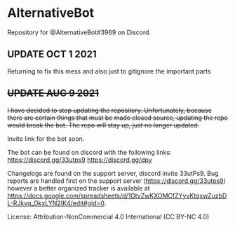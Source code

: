 # AlternativeBot
Repository for @AlternativeBot#3969 on Discord.

UPDATE OCT 1 2021
------------------
Returning to fix this mess and also just to gitignore the important parts

~~UPDATE AUG 9 2021~~
------------------
~~I have decided to stop updating the repository. Unfortunately, because there are certain things that must be made closed source, updating the repo would break the bot. The repo will stay up, just no longer updated.~~

Invite link for the bot soon.

The bot can be found on discord with the following links:
https://discord.gg/33utps9
https://discord.gg/dpy

Changelogs are found on the support server, discord invite 33utPs9.
Bug reports are handled first on the support server (https://discord.gg/33utps9) however a better organized tracker is available at https://docs.google.com/spreadsheets/d/1GtvZwKXOMCfZYyvKtqxwZuzbDL-RJkvq_OkxLYN2IK4/edit#gid=0. 

License:
Attribution-NonCommercial 4.0 International (CC BY-NC 4.0)

